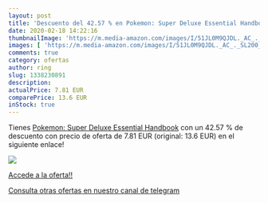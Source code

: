 ```yaml
---
layout: post
title: 'Descuento del 42.57 % en Pokemon: Super Deluxe Essential Handbook'
date: 2020-02-18 14:22:16
thumbnailImage: 'https://m.media-amazon.com/images/I/51JL0M9QJDL._AC_._SL200_.jpg'
images: [ 'https://m.media-amazon.com/images/I/51JL0M9QJDL._AC_._SL200_.jpg' ]
comments: true
category: ofertas
author: ring
slug: 1338230891
description:
actualPrice: 7.81 EUR
comparePrice: 13.6 EUR
inStock: true
---
```


Tienes [Pokemon: Super Deluxe Essential Handbook](https://www.amazon.com/dp/1338230891/?tag=redken08-20) con un 42.57 % de descuento con precio de oferta de 7.81 EUR (original: 13.6 EUR) en el siguiente enlace!

[![](https://m.media-amazon.com/images/I/51JL0M9QJDL._AC_._SL200_.jpg)](https://www.amazon.com/dp/1338230891/?tag=redken08-20)

[Accede a la oferta!!](https://www.amazon.com/dp/1338230891/?tag=redken08-20)

[Consulta otras ofertas en nuestro canal de telegram](https://t.me/s/ofertas25)
